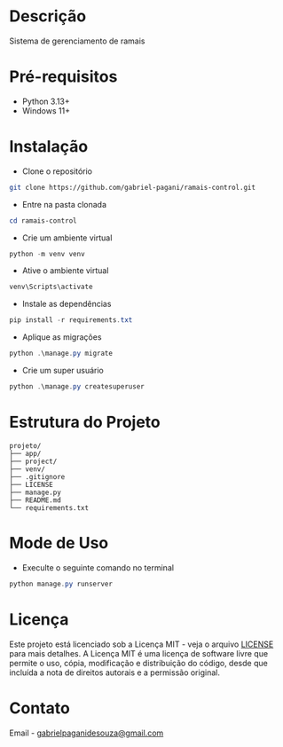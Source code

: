 # Descrição
Sistema de gerenciamento de ramais

# Pré-requisitos
- Python 3.13+
- Windows 11+

# Instalação
- Clone o repositório
```bash
git clone https://github.com/gabriel-pagani/ramais-control.git
```
- Entre na pasta clonada
```powershell
cd ramais-control
```
- Crie um ambiente virtual
```powershell
python -m venv venv
```
- Ative o ambiente virtual
```powershell
venv\Scripts\activate
```
- Instale as dependências
```powershell
pip install -r requirements.txt
```

- Aplique as migrações
```powershell
python .\manage.py migrate
```
- Crie um super usuário
```powershell
python .\manage.py createsuperuser
```

# Estrutura do Projeto
```
projeto/
├── app/
├── project/
├── venv/
├── .gitignore
├── LICENSE
├── manage.py
├── README.md
└── requirements.txt
```

# Mode de Uso
- Execulte o seguinte comando no terminal
```powershell
python manage.py runserver
```

# Licença 
Este projeto está licenciado sob a Licença MIT - veja o arquivo [LICENSE](https://github.com/gabriel-pagani/ramais-control/blob/main/LICENSE) para mais detalhes. A Licença MIT é uma licença de software livre que permite o uso, cópia, modificação e distribuição do código, desde que incluída a nota de direitos autorais e a permissão original.

# Contato 
Email - gabrielpaganidesouza@gmail.com